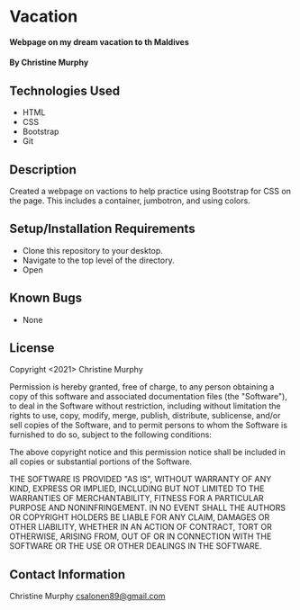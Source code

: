 # Vacation

#### Webpage on my dream vacation to th Maldives

#### By Christine Murphy

## Technologies Used

* HTML
* CSS
* Bootstrap
* Git


## Description

Created a webpage on vactions to help practice using Bootstrap for CSS on the page. This includes a container, jumbotron, and using colors. 

## Setup/Installation Requirements

* Clone this repository to your desktop.
* Navigate to the top level of the directory.
* Open


## Known Bugs

* None

## License

Copyright <2021> Christine Murphy

Permission is hereby granted, free of charge, to any person obtaining a copy of this software and associated documentation files (the "Software"), to deal in the Software without restriction, including without limitation the rights to use, copy, modify, merge, publish, distribute, sublicense, and/or sell copies of the Software, and to permit persons to whom the Software is furnished to do so, subject to the following conditions:

The above copyright notice and this permission notice shall be included in all copies or substantial portions of the Software.

THE SOFTWARE IS PROVIDED "AS IS", WITHOUT WARRANTY OF ANY KIND, EXPRESS OR IMPLIED, INCLUDING BUT NOT LIMITED TO THE WARRANTIES OF MERCHANTABILITY, FITNESS FOR A PARTICULAR PURPOSE AND NONINFRINGEMENT. IN NO EVENT SHALL THE AUTHORS OR COPYRIGHT HOLDERS BE LIABLE FOR ANY CLAIM, DAMAGES OR OTHER LIABILITY, WHETHER IN AN ACTION OF CONTRACT, TORT OR OTHERWISE, ARISING FROM, OUT OF OR IN CONNECTION WITH THE SOFTWARE OR THE USE OR OTHER DEALINGS IN THE SOFTWARE.

## Contact Information

Christine Murphy csalonen89@gmail.com